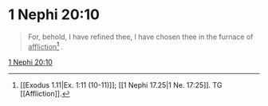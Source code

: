 # 1 Nephi 20:10

> For, behold, I have refined thee, I have chosen thee in the furnace of <u>affliction</u>[^a] .

[1 Nephi 20:10](https://www.churchofjesuschrist.org/study/scriptures/bofm/1-ne/20?lang=eng&id=p10#p10)


[^a]: [[Exodus 1.11|Ex. 1:11 (10-11)]]; [[1 Nephi 17.25|1 Ne. 17:25]]. TG [[Affliction]].
